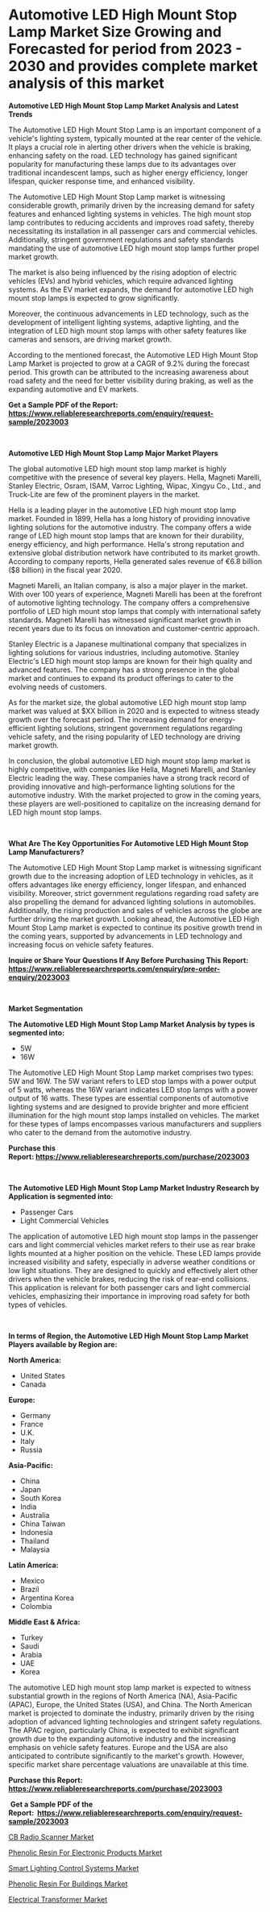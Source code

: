 <p><h1>Automotive LED High Mount Stop Lamp Market Size Growing and Forecasted for period from 2023 - 2030 and provides complete market analysis of this market</h1></p><p><strong>Automotive LED High Mount Stop Lamp Market Analysis and Latest Trends</strong></p>
<p><p>The Automotive LED High Mount Stop Lamp is an important component of a vehicle's lighting system, typically mounted at the rear center of the vehicle. It plays a crucial role in alerting other drivers when the vehicle is braking, enhancing safety on the road. LED technology has gained significant popularity for manufacturing these lamps due to its advantages over traditional incandescent lamps, such as higher energy efficiency, longer lifespan, quicker response time, and enhanced visibility.</p><p>The Automotive LED High Mount Stop Lamp market is witnessing considerable growth, primarily driven by the increasing demand for safety features and enhanced lighting systems in vehicles. The high mount stop lamp contributes to reducing accidents and improves road safety, thereby necessitating its installation in all passenger cars and commercial vehicles. Additionally, stringent government regulations and safety standards mandating the use of automotive LED high mount stop lamps further propel market growth.</p><p>The market is also being influenced by the rising adoption of electric vehicles (EVs) and hybrid vehicles, which require advanced lighting systems. As the EV market expands, the demand for automotive LED high mount stop lamps is expected to grow significantly.</p><p>Moreover, the continuous advancements in LED technology, such as the development of intelligent lighting systems, adaptive lighting, and the integration of LED high mount stop lamps with other safety features like cameras and sensors, are driving market growth.</p><p>According to the mentioned forecast, the Automotive LED High Mount Stop Lamp Market is projected to grow at a CAGR of 9.2% during the forecast period. This growth can be attributed to the increasing awareness about road safety and the need for better visibility during braking, as well as the expanding automotive and EV markets.</p></p>
<p><strong>Get a Sample PDF of the Report:&nbsp; <a href="https://www.reliableresearchreports.com/enquiry/request-sample/2023003">https://www.reliableresearchreports.com/enquiry/request-sample/2023003</a></strong></p>
<p>&nbsp;</p>
<p><strong>Automotive LED High Mount Stop Lamp Major Market Players</strong></p>
<p><p>The global automotive LED high mount stop lamp market is highly competitive with the presence of several key players. Hella, Magneti Marelli, Stanley Electric, Osram, ISAM, Varroc Lighting, Wipac, Xingyu Co., Ltd., and Truck-Lite are few of the prominent players in the market.</p><p>Hella is a leading player in the automotive LED high mount stop lamp market. Founded in 1899, Hella has a long history of providing innovative lighting solutions for the automotive industry. The company offers a wide range of LED high mount stop lamps that are known for their durability, energy efficiency, and high performance. Hella's strong reputation and extensive global distribution network have contributed to its market growth. According to company reports, Hella generated sales revenue of €6.8 billion ($8 billion) in the fiscal year 2020.</p><p>Magneti Marelli, an Italian company, is also a major player in the market. With over 100 years of experience, Magneti Marelli has been at the forefront of automotive lighting technology. The company offers a comprehensive portfolio of LED high mount stop lamps that comply with international safety standards. Magneti Marelli has witnessed significant market growth in recent years due to its focus on innovation and customer-centric approach.</p><p>Stanley Electric is a Japanese multinational company that specializes in lighting solutions for various industries, including automotive. Stanley Electric's LED high mount stop lamps are known for their high quality and advanced features. The company has a strong presence in the global market and continues to expand its product offerings to cater to the evolving needs of customers.</p><p>As for the market size, the global automotive LED high mount stop lamp market was valued at $XX billion in 2020 and is expected to witness steady growth over the forecast period. The increasing demand for energy-efficient lighting solutions, stringent government regulations regarding vehicle safety, and the rising popularity of LED technology are driving market growth.</p><p>In conclusion, the global automotive LED high mount stop lamp market is highly competitive, with companies like Hella, Magneti Marelli, and Stanley Electric leading the way. These companies have a strong track record of providing innovative and high-performance lighting solutions for the automotive industry. With the market projected to grow in the coming years, these players are well-positioned to capitalize on the increasing demand for LED high mount stop lamps.</p></p>
<p>&nbsp;</p>
<p><strong>What Are The Key Opportunities For Automotive LED High Mount Stop Lamp Manufacturers?</strong></p>
<p><p>The Automotive LED High Mount Stop Lamp market is witnessing significant growth due to the increasing adoption of LED technology in vehicles, as it offers advantages like energy efficiency, longer lifespan, and enhanced visibility. Moreover, strict government regulations regarding road safety are also propelling the demand for advanced lighting solutions in automobiles. Additionally, the rising production and sales of vehicles across the globe are further driving the market growth. Looking ahead, the Automotive LED High Mount Stop Lamp market is expected to continue its positive growth trend in the coming years, supported by advancements in LED technology and increasing focus on vehicle safety features.</p></p>
<p><strong>Inquire or Share Your Questions If Any Before Purchasing This Report: <a href="https://www.reliableresearchreports.com/enquiry/pre-order-enquiry/2023003">https://www.reliableresearchreports.com/enquiry/pre-order-enquiry/2023003</a></strong></p>
<p>&nbsp;</p>
<p><strong>Market Segmentation</strong></p>
<p><strong>The Automotive LED High Mount Stop Lamp Market Analysis by types is segmented into:</strong></p>
<p><ul><li>5W</li><li>16W</li></ul></p>
<p><p>The Automotive LED High Mount Stop Lamp market comprises two types: 5W and 16W. The 5W variant refers to LED stop lamps with a power output of 5 watts, whereas the 16W variant indicates LED stop lamps with a power output of 16 watts. These types are essential components of automotive lighting systems and are designed to provide brighter and more efficient illumination for the high mount stop lamps installed on vehicles. The market for these types of lamps encompasses various manufacturers and suppliers who cater to the demand from the automotive industry.</p></p>
<p><strong>Purchase this Report:&nbsp;<a href="https://www.reliableresearchreports.com/purchase/2023003">https://www.reliableresearchreports.com/purchase/2023003</a></strong></p>
<p>&nbsp;</p>
<p><strong>The Automotive LED High Mount Stop Lamp Market Industry Research by Application is segmented into:</strong></p>
<p><ul><li>Passenger Cars</li><li>Light Commercial Vehicles</li></ul></p>
<p><p>The application of automotive LED high mount stop lamps in the passenger cars and light commercial vehicles market refers to their use as rear brake lights mounted at a higher position on the vehicle. These LED lamps provide increased visibility and safety, especially in adverse weather conditions or low light situations. They are designed to quickly and effectively alert other drivers when the vehicle brakes, reducing the risk of rear-end collisions. This application is relevant for both passenger cars and light commercial vehicles, emphasizing their importance in improving road safety for both types of vehicles.</p></p>
<p>&nbsp;</p>
<p><strong>In terms of Region, the Automotive LED High Mount Stop Lamp Market Players available by Region are:</strong></p>
<p>
    <p> <strong> North America: </strong>
        <ul>
            <li>United States</li>
            <li>Canada</li>
        </ul>
        </p> 
    <p> <strong> Europe: </strong>
        <ul>
            <li>Germany</li>
            <li>France</li>
            <li>U.K.</li>
            <li>Italy</li>
            <li>Russia</li>
        </ul>
        </p> 
    <p> <strong> Asia-Pacific: </strong>
        <ul>
            <li>China</li>
            <li>Japan</li>
            <li>South Korea</li>
            <li>India</li>
            <li>Australia</li>
            <li>China Taiwan</li>
            <li>Indonesia</li>
            <li>Thailand</li>
            <li>Malaysia</li>
        </ul>
        </p> 
    <p> <strong> Latin America: </strong>
        <ul>
            <li>Mexico</li>
            <li>Brazil</li>
            <li>Argentina Korea</li>
            <li>Colombia</li>
        </ul>
        </p> 
    <p> <strong> Middle East & Africa: </strong>
        <ul>
            <li>Turkey</li>
            <li>Saudi</li>
            <li>Arabia</li>
            <li>UAE</li>
            <li>Korea</li>
        </ul>
    </p>
    </p>
<p><p>The automotive LED high mount stop lamp market is expected to witness substantial growth in the regions of North America (NA), Asia-Pacific (APAC), Europe, the United States (USA), and China. The North American market is projected to dominate the industry, primarily driven by the rising adoption of advanced lighting technologies and stringent safety regulations. The APAC region, particularly China, is expected to exhibit significant growth due to the expanding automotive industry and the increasing emphasis on vehicle safety features. Europe and the USA are also anticipated to contribute significantly to the market's growth. However, specific market share percentage valuations are unavailable at this time.</p></p>
<p><strong>Purchase this Report: <a href="https://www.reliableresearchreports.com/purchase/2023003">https://www.reliableresearchreports.com/purchase/2023003</a></strong></p>
<p>&nbsp;<strong>Get a Sample PDF of the Report:&nbsp;&nbsp;<a href="https://www.reliableresearchreports.com/enquiry/request-sample/2023003">https://www.reliableresearchreports.com/enquiry/request-sample/2023003</a></strong></p>
<p><strong></strong></p>
<p><p><a href="https://github.com/luckyshygirl/Market-Research-Report-List-1/blob/main/cb-radio-scanner-market.md">CB Radio Scanner Market</a></p><p><a href="https://medium.com/@ruthgaylord1929/phenolic-resin-for-electronic-products-market-insights-into-market-cagr-market-trends-and-growth-729485b5a16a">Phenolic Resin For Electronic Products Market</a></p><p><a href="https://www.linkedin.com/pulse/smart-lighting-control-systems-market-size-share-6dcte/">Smart Lighting Control Systems Market</a></p><p><a href="https://medium.com/@carrolltorp/phenolic-resin-for-buildings-market-share-evolution-and-market-growth-trends-2023-2030-14cf23126bdc">Phenolic Resin For Buildings Market</a></p><p><a href="https://www.linkedin.com/pulse/electrical-transformer-market-size-share-amp-trends-analysis-hgbte/">Electrical Transformer Market</a></p></p>